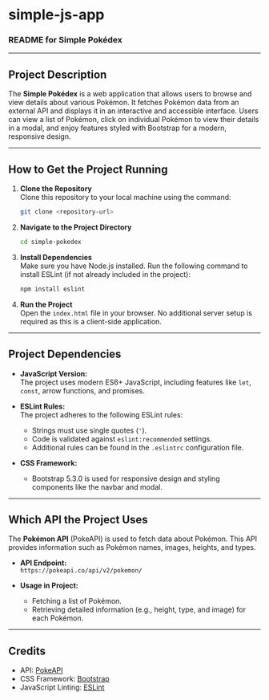# simple-js-app
### **README for Simple Pokédex**

---

## **Project Description**

The **Simple Pokédex** is a web application that allows users to browse and view details about various Pokémon. It fetches Pokémon data from an external API and displays it in an interactive and accessible interface. Users can view a list of Pokémon, click on individual Pokémon to view their details in a modal, and enjoy features styled with Bootstrap for a modern, responsive design.

---

## **How to Get the Project Running**

1. **Clone the Repository**  
   Clone this repository to your local machine using the command:  
   ```bash
   git clone <repository-url>
   ```

2. **Navigate to the Project Directory**  
   ```bash
   cd simple-pokedex
   ```

3. **Install Dependencies**  
   Make sure you have Node.js installed. Run the following command to install ESLint (if not already included in the project):  
   ```bash
   npm install eslint
   ```

4. **Run the Project**  
   Open the `index.html` file in your browser. No additional server setup is required as this is a client-side application.

---

## **Project Dependencies**

- **JavaScript Version:**  
  The project uses modern ES6+ JavaScript, including features like `let`, `const`, arrow functions, and promises.

- **ESLint Rules:**  
  The project adheres to the following ESLint rules:
  - Strings must use single quotes (`'`).
  - Code is validated against `eslint:recommended` settings.
  - Additional rules can be found in the `.eslintrc` configuration file.

- **CSS Framework:**  
  - Bootstrap 5.3.0 is used for responsive design and styling components like the navbar and modal.

---

## **Which API the Project Uses**

The **Pokémon API** (PokeAPI) is used to fetch data about Pokémon. This API provides information such as Pokémon names, images, heights, and types.

- **API Endpoint:**  
  `https://pokeapi.co/api/v2/pokemon/`

- **Usage in Project:**  
  - Fetching a list of Pokémon.
  - Retrieving detailed information (e.g., height, type, and image) for each Pokémon.

---

## **Credits**

- API: [PokeAPI](https://pokeapi.co/)
- CSS Framework: [Bootstrap](https://getbootstrap.com/)
- JavaScript Linting: [ESLint](https://eslint.org/)  
